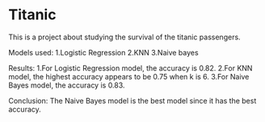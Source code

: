 # Titanic

This is a project about studying the survival of the titanic passengers.

Models used: 1.Logistic Regression 2.KNN 3.Naive bayes

Results: 1.For Logistic Regression model, the accuracy is 0.82. 2.For KNN model, the highest accuracy appears to be 0.75 when k is 6. 3.For Naive Bayes model, the accuracy is 0.83.

Conclusion: The Naive Bayes model is the best model since it has the best accuracy.
